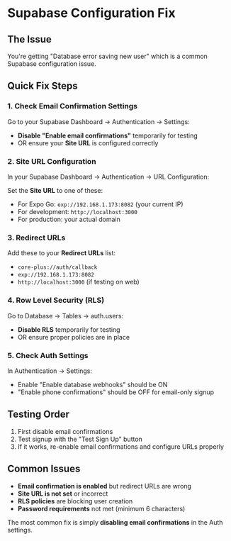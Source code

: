 # Supabase Configuration Fix

## The Issue
You're getting "Database error saving new user" which is a common Supabase configuration issue.

## Quick Fix Steps

### 1. Check Email Confirmation Settings
Go to your Supabase Dashboard → Authentication → Settings:

- **Disable "Enable email confirmations"** temporarily for testing
- OR ensure your **Site URL** is configured correctly

### 2. Site URL Configuration
In your Supabase Dashboard → Authentication → URL Configuration:

Set the **Site URL** to one of these:
- For Expo Go: `exp://192.168.1.173:8082` (your current IP)
- For development: `http://localhost:3000`
- For production: your actual domain

### 3. Redirect URLs
Add these to your **Redirect URLs** list:
- `core-plus://auth/callback`
- `exp://192.168.1.173:8082`
- `http://localhost:3000` (if testing on web)

### 4. Row Level Security (RLS)
Go to Database → Tables → auth.users:
- **Disable RLS** temporarily for testing
- OR ensure proper policies are in place

### 5. Check Auth Settings
In Authentication → Settings:
- Enable "Enable database webhooks" should be ON
- "Enable phone confirmations" should be OFF for email-only signup

## Testing Order
1. First disable email confirmations
2. Test signup with the "Test Sign Up" button
3. If it works, re-enable email confirmations and configure URLs properly

## Common Issues
- **Email confirmation is enabled** but redirect URLs are wrong
- **Site URL is not set** or incorrect
- **RLS policies** are blocking user creation
- **Password requirements** not met (minimum 6 characters)

The most common fix is simply **disabling email confirmations** in the Auth settings.
